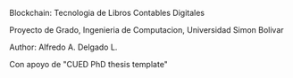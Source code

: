 Blockchain: Tecnologia de Libros Contables Digitales

Proyecto de Grado, Ingenieria de Computacion, Universidad Simon Bolivar

Author: Alfredo A. Delgado L.

Con apoyo de "CUED PhD thesis template"
